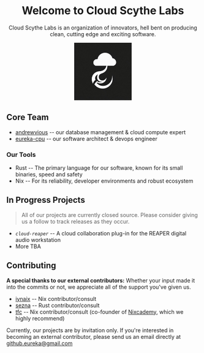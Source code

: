 <h1 align="center">Welcome to Cloud Scythe Labs</h1>
<p align="center">Cloud Scythe Labs is an organization of innovators, hell bent on producing clean, cutting edge and exciting software.</p>
<p align="center"><img src="../cloud_reaper.jpeg" alt="cloud-reaper logo" width="150"/></p>

## Core Team
- [andrewvious](github.com/andrewvious) -- our database management & cloud compute expert
- [eureka-cpu](github.com/eureka-cpu) -- our software architect & devops engineer

### Our Tools
- Rust -- The primary language for our software, known for its small binaries, speed and safety
- Nix -- For its reliability, developer environments and robust ecosystem

## In Progress Projects
> All of our projects are currently closed source. Please consider giving us a follow to track releases as they occur.
- _`cloud-reaper`_ -- A cloud collaboration plug-in for the REAPER digital audio workstation
- More TBA

## Contributing
**A special thanks to our external contributors:**
Whether your input made it into the commits or not, we appreciate all of the support you've given us.

- [iynaix](github.com/iynaix) -- Nix contributor/consult
- [sezna](github.com/sezna) -- Rust contributor/consult
- [tfc](github.com/tfc) -- Nix contributor/consult (co-founder of [Nixcademy](https://nixcademy.com/), which we highly recommend)

Currently, our projects are by invitation only. If you're interested in becoming an external contributor, please send us an email directly at github.eureka@gmail.com
